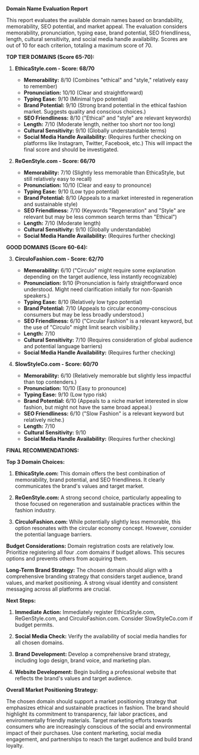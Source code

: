 **Domain Name Evaluation Report**

This report evaluates the available domain names based on brandability, memorability, SEO potential, and market appeal.  The evaluation considers memorability, pronunciation, typing ease, brand potential, SEO friendliness, length, cultural sensitivity, and social media handle availability.  Scores are out of 10 for each criterion, totaling a maximum score of 70.

**TOP TIER DOMAINS (Score 65-70):**

1. **EthicaStyle.com - Score: 68/70**

   - **Memorability:** 8/10 (Combines "ethical" and "style," relatively easy to remember)
   - **Pronunciation:** 10/10 (Clear and straightforward)
   - **Typing Ease:** 9/10 (Minimal typo potential)
   - **Brand Potential:** 9/10 (Strong brand potential in the ethical fashion market.  Suggests quality and conscious choices.)
   - **SEO Friendliness:** 8/10 ("Ethical" and "style" are relevant keywords)
   - **Length:** 7/10 (Moderate length, neither too short nor too long)
   - **Cultural Sensitivity:** 9/10 (Globally understandable terms)
   - **Social Media Handle Availability:**  (Requires further checking on platforms like Instagram, Twitter, Facebook, etc.)  This will impact the final score and should be investigated.


2. **ReGenStyle.com - Score: 66/70**

   - **Memorability:** 7/10 (Slightly less memorable than EthicaStyle, but still relatively easy to recall)
   - **Pronunciation:** 10/10 (Clear and easy to pronounce)
   - **Typing Ease:** 9/10 (Low typo potential)
   - **Brand Potential:** 8/10 (Appeals to a market interested in regeneration and sustainable style)
   - **SEO Friendliness:** 7/10 (Keywords "Regeneration" and "Style" are relevant but may be less common search terms than "Ethical")
   - **Length:** 7/10 (Moderate length)
   - **Cultural Sensitivity:** 9/10 (Globally understandable)
   - **Social Media Handle Availability:** (Requires further checking)



**GOOD DOMAINS (Score 60-64):**

3. **CirculoFashion.com - Score: 62/70**

   - **Memorability:** 6/10  ("Circulo" might require some explanation depending on the target audience, less instantly recognizable)
   - **Pronunciation:** 9/10 (Pronunciation is fairly straightforward once understood.  Might need clarification initially for non-Spanish speakers.)
   - **Typing Ease:** 8/10 (Relatively low typo potential)
   - **Brand Potential:** 7/10 (Appeals to circular economy-conscious consumers but may be less broadly understood.)
   - **SEO Friendliness:** 6/10 ("Circular Fashion" is a relevant keyword, but the use of "Circulo" might limit search visibility.)
   - **Length:** 7/10
   - **Cultural Sensitivity:** 7/10 (Requires consideration of global audience and potential language barriers)
   - **Social Media Handle Availability:** (Requires further checking)


4. **SlowStyleCo.com - Score: 60/70**

   - **Memorability:** 6/10 (Relatively memorable but slightly less impactful than top contenders.)
   - **Pronunciation:** 10/10 (Easy to pronounce)
   - **Typing Ease:** 9/10 (Low typo risk)
   - **Brand Potential:** 6/10 (Appeals to a niche market interested in slow fashion, but might not have the same broad appeal.)
   - **SEO Friendliness:** 6/10 ("Slow Fashion" is a relevant keyword but relatively niche.)
   - **Length:** 7/10
   - **Cultural Sensitivity:** 9/10
   - **Social Media Handle Availability:** (Requires further checking)



**FINAL RECOMMENDATIONS:**

**Top 3 Domain Choices:**

1. **EthicaStyle.com:**  This domain offers the best combination of memorability, brand potential, and SEO friendliness. It clearly communicates the brand's values and target market.

2. **ReGenStyle.com:** A strong second choice, particularly appealing to those focused on regeneration and sustainable practices within the fashion industry.

3. **CirculoFashion.com:**  While potentially slightly less memorable, this option resonates with the circular economy concept.  However, consider the potential language barriers.


**Budget Considerations:**  Domain registration costs are relatively low. Prioritize registering all four .com domains if budget allows.  This secures options and prevents others from acquiring them.

**Long-Term Brand Strategy:**  The chosen domain should align with a comprehensive branding strategy that considers target audience, brand values, and market positioning.  A strong visual identity and consistent messaging across all platforms are crucial.

**Next Steps:**

1. **Immediate Action:** Immediately register EthicaStyle.com, ReGenStyle.com, and CirculoFashion.com.  Consider SlowStyleCo.com if budget permits.

2. **Social Media Check:** Verify the availability of social media handles for all chosen domains.

3. **Brand Development:**  Develop a comprehensive brand strategy, including logo design, brand voice, and marketing plan.

4. **Website Development:** Begin building a professional website that reflects the brand's values and target audience.

**Overall Market Positioning Strategy:**

The chosen domain should support a market positioning strategy that emphasizes ethical and sustainable practices in fashion.  The brand should highlight its commitment to transparency, fair labor practices, and environmentally friendly materials. Target marketing efforts towards consumers who are increasingly conscious of the social and environmental impact of their purchases.  Use content marketing, social media engagement, and partnerships to reach the target audience and build brand loyalty.